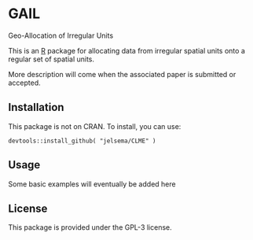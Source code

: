 GAIL
====

Geo-Allocation of Irregular Units

This is an [R](https://cran.r-project.org/) package for allocating data from irregular spatial units onto a regular set of spatial units.

More description will come when the associated paper is submitted or accepted.


## Installation

This package is not on CRAN. To install, you can use:

`devtools::install_github( "jelsema/CLME" )`

## Usage

Some basic examples will eventually be added here

## License

This package is provided under the GPL-3 license.
